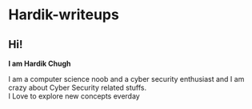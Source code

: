 # Hardik-writeups

## Hi! 

**I am Hardik Chugh**

I am a computer science noob and a cyber security enthusiast and I am crazy about Cyber Security related stuffs. </br>
I Love to explore new concepts everday
